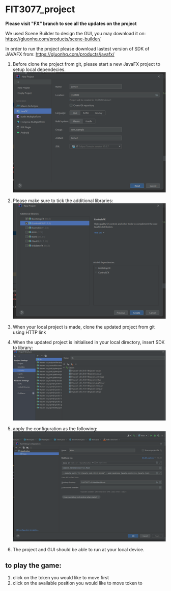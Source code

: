 # FIT3077_project
****Please visit "FX" branch to see all the updates on the project****

We used Scene Builder to design the GUI, you may download it on:
https://gluonhq.com/products/scene-builder/

In order to run the project please download lastest version of SDK of JAVAFX from:
https://gluonhq.com/products/javafx/

1. Before clone the project from git, please start a new JavaFX project to setup local dependecies. 
![image-3.png](./image-3.png)

2. Please make sure to tick the additional libraries:
![image-4.png](./image-4.png)

3. When your local project is made, clone the updated project from git using HTTP link

4. When the updated project is initialised in your local directory, insert SDK to library:
![image.png](./image.png)

5. apply the configuration as the following:
![image-1.png](./image-1.png)

6. The project and GUI should be able to run at your local device.



## to play the game:
1. click on the token you would like to move first
2. click on the available position you would like to move token to
